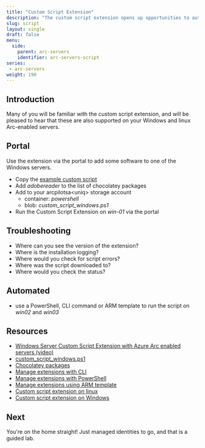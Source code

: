 ```yaml
---
title: "Custom Script Extension"
description: "The custom script extension opens up opportunities to automate PowerShell and Bash scripts at scale for both cloud and on prem servers."
slug: script
layout: single
draft: false
menu:
  side:
    parent: arc-servers
    identifier: arc-servers-script
series:
 - arc-servers
weight: 190
---
```


## Introduction

Many of you will be familiar with the custom script extension, and will be pleased to hear that these are also supported on your Windows and linux Arc-enabled servers.

## Portal

Use the extension via the portal to add some software to one of the Windows servers.

* Copy the [example custom script](https://github.com/microsoft/azure_arc/blob/main/azure_arc_servers_jumpstart/scripts/custom_script_windows.ps1)
* Add _adobereader_ to the list of chocolatey packages
* Add to your arcpilotsa\<uniq> storage account
  * container: _powershell_
  * blob: _custom_script_windows.ps1_
* Run the Custom Script Extension on _win-01_ via the portal

## Troubleshooting

* Where can you see the version of the extension?
* Where is the installation logging?
* Where would you check for script errors?
* Where was the script downloaded to?
* Where would you check the status?

## Automated

* use a PowerShell, CLI command or ARM template to run the script on _win02_ and _win03_

## Resources

* [Windows Server Custom Script Extension with Azure Arc enabled servers (video)](https://www.youtube.com/watch?v=0TYn5wgQXow)
* [custom_script_windows.ps1](https://github.com/microsoft/azure_arc/blob/main/azure_arc_servers_jumpstart/scripts/custom_script_windows.ps1)
* [Chocolatey packages](https://community.chocolatey.org/packages)
* [Manage extensions with CLI](https://docs.microsoft.com/azure/azure-arc/servers/manage-vm-extensions-cli)
* [Manage extensions with PowerShell](https://docs.microsoft.com/azure/azure-arc/servers/manage-vm-extensions-powershell)
* [Manage extensions using ARM template](https://docs.microsoft.com/azure/azure-arc/servers/manage-vm-extensions-template)
* [Custom script extension on linux](https://docs.microsoft.com/azure/virtual-machines/extensions/custom-script-linux)
* [Custom script extension on Windows](https://docs.microsoft.com/azure/virtual-machines/extensions/custom-script-windows)

## Next

You're on the home straight! Just managed identities to go, and that is a guided lab.
